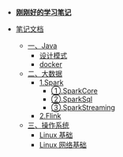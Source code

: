 - [**刚刚好的学习笔记**](README.md)

- [笔记文档](doc/READEM.md)

  - [一、Java](doc/java/README.md)
    - [设计模式](doc/java/design-patterns/README.md)
    - [docker](doc/java/docker/README.md)
  - [二、大数据](doc/大数据/README.md)
    - [1.Spark](doc/大数据/spark/spark.md)
      - [①.SparkCore](doc/大数据/spark/spark-core.md)
      - [②.SparkSql](doc/大数据/spark/SparkSql.md)
      - [③.SparkStreaming](doc/大数据/spark/SparkStreaming.md)
    - [2.Flink](doc/大数据/flink/flink.md)
  - [三、操作系统](doc/OperatingSystem/README.md)
    - [Linux 基础](doc/OperatingSystem/Linux/Linux.md)
    - [Linux 网络基础](doc/OperatingSystem/Linux/Linux%20网络基础篇.md)

<!-- - **其他**

  - [致谢](doc/文档/致谢.md)
  - [将要做的事](doc/文档/将要做的事.md)
  - [贡献代码](doc/文档/贡献代码.md) -->
